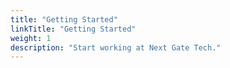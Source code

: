 ```yaml
---
title: "Getting Started"
linkTitle: "Getting Started"
weight: 1
description: "Start working at Next Gate Tech."
---
```

